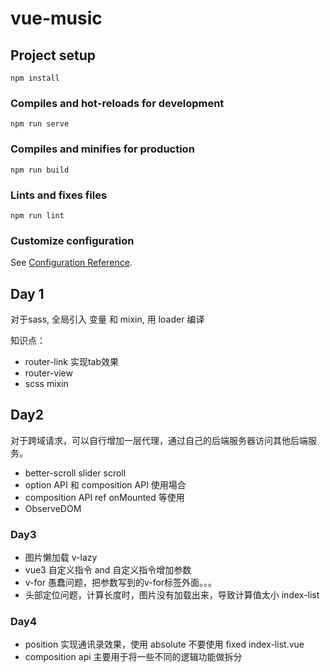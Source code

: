 # vue-music

## Project setup
```
npm install
```

### Compiles and hot-reloads for development
```
npm run serve
```

### Compiles and minifies for production
```
npm run build
```

### Lints and fixes files
```
npm run lint
```

### Customize configuration
See [Configuration Reference](https://cli.vuejs.org/config/).

## Day 1

对于sass, 全局引入 变量 和 mixin, 用 loader 编译

知识点：
  - router-link 实现tab效果
  - router-view
  - scss mixin


## Day2

  对于跨域请求，可以自行增加一层代理，通过自己的后端服务器访问其他后端服务。
  - better-scroll slider scroll
  - option API 和 composition API 使用場合
  - composition API ref onMounted 等使用
  - ObserveDOM

### Day3

  - 图片懒加载 v-lazy
  - vue3 自定义指令 and 自定义指令增加参数
  - v-for 愚蠢问题，把参数写到的v-for标签外面。。。
  - 头部定位问题，计算长度时，图片没有加载出来，导致计算值太小 index-list

### Day4
  - position 实现通讯录效果，使用 absolute 不要使用 fixed index-list.vue
  - composition api 主要用于将一些不同的逻辑功能做拆分
